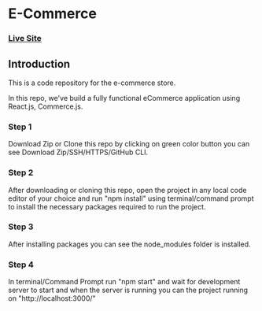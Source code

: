 # E-Commerce
### [Live Site](https://suraj-rajput-ecommerce.netlify.app/)

## Introduction
This is a code repository for the e-commerce store. 

In this repo, we've build a fully functional eCommerce application using React.js, Commerce.js. 

### Step 1
Download Zip or Clone this repo by clicking on green color button you can see Download Zip/SSH/HTTPS/GitHub CLI.

### Step 2
After downloading or cloning this repo, open the project in any local code editor of your choice and run "npm install" using terminal/command prompt to install the necessary packages required to run the project.

### Step 3
After installing packages you can see the node_modules folder is installed.

### Step 4
In terminal/Command Prompt run "npm start" and wait for development server to start and when the server is running you can the project running on "http://localhost:3000/"
